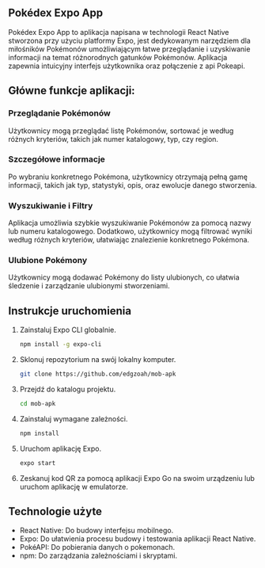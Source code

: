 ## Pokédex Expo App
Pokédex Expo App to aplikacja napisana w technologii React Native stworzona przy użyciu platformy Expo, jest dedykowanym narzędziem dla miłośników Pokémonów umożliwiającym łatwe przeglądanie i uzyskiwanie informacji na temat różnorodnych gatunków Pokémonów. Aplikacja zapewnia intuicyjny interfejs użytkownika oraz połączenie z api Pokeapi.

## Główne funkcje aplikacji:

### Przeglądanie Pokémonów 
Użytkownicy mogą przeglądać listę Pokémonów, sortować je według różnych kryteriów, takich jak numer katalogowy, typ, czy region.

### Szczegółowe informacje
Po wybraniu konkretnego Pokémona, użytkownicy otrzymają pełną gamę informacji, takich jak typ, statystyki, opis, oraz ewolucje danego stworzenia.

### Wyszukiwanie i Filtry
Aplikacja umożliwia szybkie wyszukiwanie Pokémonów za pomocą nazwy lub numeru katalogowego. Dodatkowo, użytkownicy mogą filtrować wyniki według różnych kryteriów, ułatwiając znalezienie konkretnego Pokémona.

### Ulubione Pokémony
Użytkownicy mogą dodawać Pokémony do listy ulubionych, co ułatwia śledzenie i zarządzanie ulubionymi stworzeniami.

## Instrukcje uruchomienia

1. Zainstaluj Expo CLI globalnie.
    ```bash
    npm install -g expo-cli
    ```

2. Sklonuj repozytorium na swój lokalny komputer.
    ```bash
    git clone https://github.com/edgzoah/mob-apk
    ```

3. Przejdź do katalogu projektu.
    ```bash
    cd mob-apk
    ```

4. Zainstaluj wymagane zależności.
    ```bash
    npm install
    ```

5. Uruchom aplikację Expo.
    ```bash
    expo start
    ```

6. Zeskanuj kod QR za pomocą aplikacji Expo Go na swoim urządzeniu lub uruchom aplikację w emulatorze.

## Technologie użyte

- React Native: Do budowy interfejsu mobilnego.
- Expo: Do ułatwienia procesu budowy i testowania aplikacji React Native.
- PokéAPI: Do pobierania danych o pokemonach.
- npm: Do zarządzania zależnościami i skryptami.
